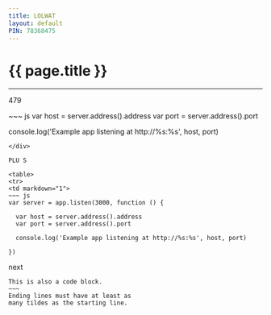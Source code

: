 ```yaml
---
title: LOLWAT
layout: default
PIN: 78368475
---
```


# {{ page.title }}

-------

479
<div>
~~~ js
var host = server.address().address
var port = server.address().port

console.log('Example app listening at http://%s:%s', host, port)
~~~
</div>

PLU S

<table>
<tr>
<td markdown="1">
~~~ js
var server = app.listen(3000, function () {

  var host = server.address().address
  var port = server.address().port

  console.log('Example app listening at http://%s:%s', host, port)

})
~~~
</td>
</tr>
</table>

next

~~~~~~
This is also a code block.
~~~
Ending lines must have at least as
many tildes as the starting line.
~~~~~~~~~~~~


  
  
